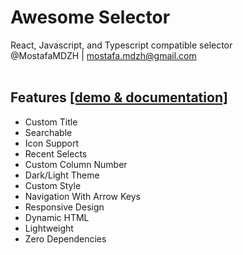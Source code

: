 # Awesome Selector
React, Javascript, and Typescript compatible selector<br>
@MostafaMDZH | mostafa.mdzh@gmail.com</br></br>

## Features <a href='https://awesome-selector.demos.mostafa-mdzh.ir'>[demo & documentation]</a>
- Custom Title
- Searchable
- Icon Support
- Recent Selects
- Custom Column Number
- Dark/Light Theme
- Custom Style
- Navigation With Arrow Keys
- Responsive Design
- Dynamic HTML
- Lightweight
- Zero Dependencies
